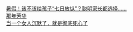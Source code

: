   
[暑假！该不该给孩子“七日放纵”？聪明家长都选择……](http://www.dianyue.me/archives/574/2ss6med1p1j23gxj/)  
[那年芳华](http://www.dianyue.me/archives/729/j6gmg6x51j092q5m/)  
[当一个女人沉默了，就是彻底死心了](http://www.dianyue.me/archives/874/z3euq472q1s0zttu/)
